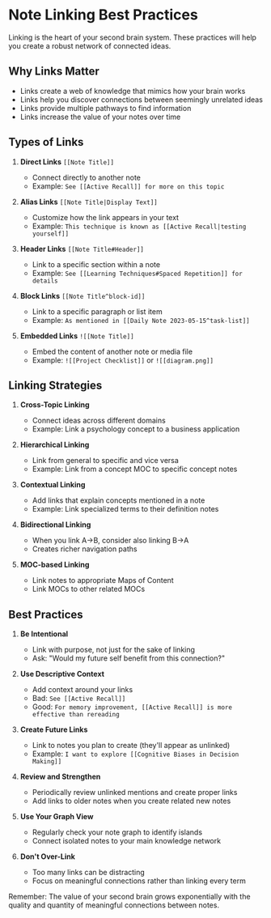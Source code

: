 # Note Linking Best Practices

Linking is the heart of your second brain system. These practices will help you create a robust network of connected ideas.

## Why Links Matter

- Links create a web of knowledge that mimics how your brain works
- Links help you discover connections between seemingly unrelated ideas
- Links provide multiple pathways to find information
- Links increase the value of your notes over time

## Types of Links

1. **Direct Links** `[[Note Title]]`
   - Connect directly to another note
   - Example: `See [[Active Recall]] for more on this topic`

2. **Alias Links** `[[Note Title|Display Text]]`
   - Customize how the link appears in your text
   - Example: `This technique is known as [[Active Recall|testing yourself]]`

3. **Header Links** `[[Note Title#Header]]`
   - Link to a specific section within a note
   - Example: `See [[Learning Techniques#Spaced Repetition]] for details`

4. **Block Links** `[[Note Title^block-id]]`
   - Link to a specific paragraph or list item
   - Example: `As mentioned in [[Daily Note 2023-05-15^task-list]]`

5. **Embedded Links** `![[Note Title]]`
   - Embed the content of another note or media file
   - Example: `![[Project Checklist]]` or `![[diagram.png]]`

## Linking Strategies

1. **Cross-Topic Linking**
   - Connect ideas across different domains
   - Example: Link a psychology concept to a business application

2. **Hierarchical Linking**
   - Link from general to specific and vice versa
   - Example: Link from a concept MOC to specific concept notes

3. **Contextual Linking**
   - Add links that explain concepts mentioned in a note
   - Example: Link specialized terms to their definition notes

4. **Bidirectional Linking**
   - When you link A→B, consider also linking B→A
   - Creates richer navigation paths

5. **MOC-based Linking**
   - Link notes to appropriate Maps of Content
   - Link MOCs to other related MOCs

## Best Practices

1. **Be Intentional**
   - Link with purpose, not just for the sake of linking
   - Ask: "Would my future self benefit from this connection?"

2. **Use Descriptive Context**
   - Add context around your links
   - Bad: `See [[Active Recall]]`
   - Good: `For memory improvement, [[Active Recall]] is more effective than rereading`

3. **Create Future Links**
   - Link to notes you plan to create (they'll appear as unlinked)
   - Example: `I want to explore [[Cognitive Biases in Decision Making]]`

4. **Review and Strengthen**
   - Periodically review unlinked mentions and create proper links
   - Add links to older notes when you create related new notes

5. **Use Your Graph View**
   - Regularly check your note graph to identify islands
   - Connect isolated notes to your main knowledge network

6. **Don't Over-Link**
   - Too many links can be distracting
   - Focus on meaningful connections rather than linking every term

Remember: The value of your second brain grows exponentially with the quality and quantity of meaningful connections between notes. 